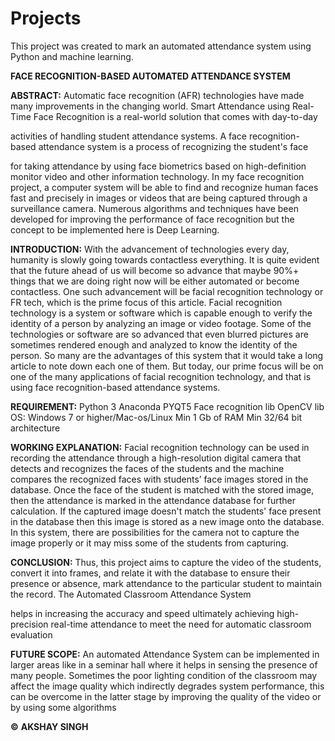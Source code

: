 # Projects
This project was created to mark an automated attendance system using Python and machine learning.

****FACE RECOGNITION-BASED AUTOMATED ATTENDANCE SYSTEM****

**ABSTRACT:**
Automatic face recognition (AFR) technologies have made many
improvements in the changing world. Smart Attendance using Real-Time
Face Recognition is a real-world solution that comes with day-to-day

activities of handling student attendance systems. A face recognition-
based attendance system is a process of recognizing the student's face

for taking attendance by using face biometrics based on high-definition
monitor video and other information technology. In my face recognition
project, a computer system will be able to find and recognize human
faces fast and precisely in images or videos that are being captured
through a surveillance camera. Numerous algorithms and techniques
have been developed for improving the performance of face recognition
but the concept to be implemented here is Deep Learning.

**INTRODUCTION:**
With the advancement of technologies every day, humanity is
slowly going towards contactless everything. It is quite evident that the
future ahead of us will become so advance that maybe 90%+
things that we are doing right now will be either automated or become
contactless. One such advancement will be facial recognition technology
or FR tech, which is the prime focus of this article.
Facial recognition technology is a system or software which is capable
enough to verify the identity of a person by analyzing an image or
video footage. Some of the technologies or software are so advanced
that even blurred pictures are sometimes rendered enough and analyzed
to know the identity of the person. So many are the advantages of this
system that it would take a long article to note down each one of them.
But today, our prime focus will be on one of the many applications of
facial recognition technology, and that is using face recognition-based
attendance systems.

**REQUIREMENT:**
Python 3
Anaconda
PYQT5
Face recognition lib
OpenCV lib
OS: Windows 7 or higher/Mac-os/Linux
Min 1 Gb of RAM
Min 32/64 bit architecture

**WORKING EXPLANATION:**
Facial recognition technology can be used in recording the
attendance through a high-resolution digital camera that detects and
recognizes the faces of the students and the machine compares the
recognized faces with students’ face images stored in the database. Once
the face of the student is matched with the stored image, then the
attendance is marked in the attendance database for further calculation.
If the captured image doesn't match the students' face present in
the database then this image is stored as a new image onto the
database. In this system, there are possibilities for the camera not to
capture the image properly or it may miss some of the students from
capturing.

**CONCLUSION:**
Thus, this project aims to capture the video of the students,
convert it into frames, and relate it with the database to ensure their
presence or absence, mark attendance to the particular student to
maintain the record. The Automated Classroom Attendance System

helps in increasing the accuracy and speed ultimately achieving high-
precision real-time attendance to meet the need for automatic classroom evaluation


**FUTURE SCOPE:**
An automated Attendance System can be implemented in larger areas
like in a seminar hall where it helps in sensing the presence of many
people.
Sometimes the poor lighting condition of the classroom may affect the image
quality which indirectly degrades system performance, this can be
overcome in the latter stage by improving the quality of the video or by using some algorithms

**©**
 ****AKSHAY SINGH****
